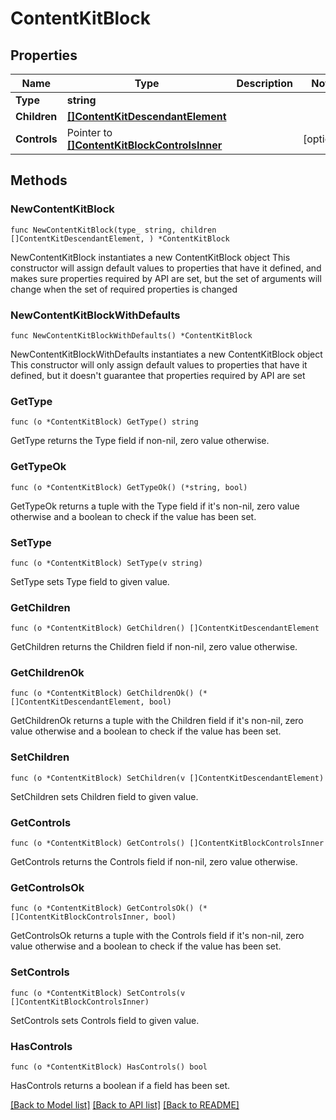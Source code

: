 # ContentKitBlock

## Properties

Name | Type | Description | Notes
------------ | ------------- | ------------- | -------------
**Type** | **string** |  | 
**Children** | [**[]ContentKitDescendantElement**](ContentKitDescendantElement.md) |  | 
**Controls** | Pointer to [**[]ContentKitBlockControlsInner**](ContentKitBlockControlsInner.md) |  | [optional] 

## Methods

### NewContentKitBlock

`func NewContentKitBlock(type_ string, children []ContentKitDescendantElement, ) *ContentKitBlock`

NewContentKitBlock instantiates a new ContentKitBlock object
This constructor will assign default values to properties that have it defined,
and makes sure properties required by API are set, but the set of arguments
will change when the set of required properties is changed

### NewContentKitBlockWithDefaults

`func NewContentKitBlockWithDefaults() *ContentKitBlock`

NewContentKitBlockWithDefaults instantiates a new ContentKitBlock object
This constructor will only assign default values to properties that have it defined,
but it doesn't guarantee that properties required by API are set

### GetType

`func (o *ContentKitBlock) GetType() string`

GetType returns the Type field if non-nil, zero value otherwise.

### GetTypeOk

`func (o *ContentKitBlock) GetTypeOk() (*string, bool)`

GetTypeOk returns a tuple with the Type field if it's non-nil, zero value otherwise
and a boolean to check if the value has been set.

### SetType

`func (o *ContentKitBlock) SetType(v string)`

SetType sets Type field to given value.


### GetChildren

`func (o *ContentKitBlock) GetChildren() []ContentKitDescendantElement`

GetChildren returns the Children field if non-nil, zero value otherwise.

### GetChildrenOk

`func (o *ContentKitBlock) GetChildrenOk() (*[]ContentKitDescendantElement, bool)`

GetChildrenOk returns a tuple with the Children field if it's non-nil, zero value otherwise
and a boolean to check if the value has been set.

### SetChildren

`func (o *ContentKitBlock) SetChildren(v []ContentKitDescendantElement)`

SetChildren sets Children field to given value.


### GetControls

`func (o *ContentKitBlock) GetControls() []ContentKitBlockControlsInner`

GetControls returns the Controls field if non-nil, zero value otherwise.

### GetControlsOk

`func (o *ContentKitBlock) GetControlsOk() (*[]ContentKitBlockControlsInner, bool)`

GetControlsOk returns a tuple with the Controls field if it's non-nil, zero value otherwise
and a boolean to check if the value has been set.

### SetControls

`func (o *ContentKitBlock) SetControls(v []ContentKitBlockControlsInner)`

SetControls sets Controls field to given value.

### HasControls

`func (o *ContentKitBlock) HasControls() bool`

HasControls returns a boolean if a field has been set.


[[Back to Model list]](../README.md#documentation-for-models) [[Back to API list]](../README.md#documentation-for-api-endpoints) [[Back to README]](../README.md)


